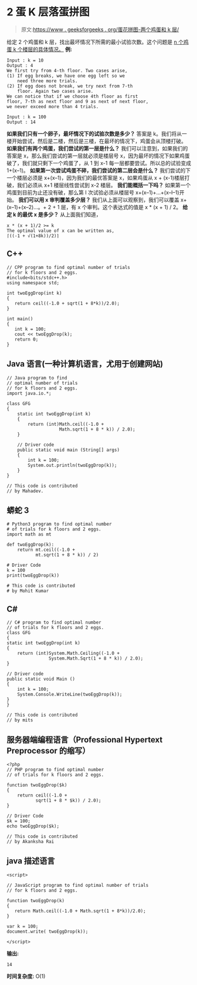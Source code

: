# 2 蛋 K 层落蛋拼图

> 原文:[https://www . geeksforgeeks . org/蛋花拼图-两个鸡蛋和 k 层/](https://www.geeksforgeeks.org/egg-dropping-puzzle-with-2-eggs-and-k-floors/)

给定 2 个鸡蛋和 k 层，找出最坏情况下所需的最小试验次数。这个问题是 [n 个鸡蛋 k 个楼层的具体情况。](https://www.geeksforgeeks.org/dynamic-programming-set-11-egg-dropping-puzzle/)
**例:**

```
Input : k = 10
Output : 4
We first try from 4-th floor. Two cases arise,
(1) If egg breaks, we have one egg left so we
    need three more trials.
(2) If egg does not break, we try next from 7-th
    floor. Again two cases arise.
We can notice that if we choose 4th floor as first
floor, 7-th as next floor and 9 as next of next floor,
we never exceed more than 4 trials.

Input : k = 100
Output : 14
```

**如果我们只有一个卵子，最坏情况下的试验次数是多少？**
答案是 k。我们将从一楼开始尝试，然后是二楼，然后是三楼，在最坏的情况下，鸡蛋会从顶楼打破。
**如果我们有两个鸡蛋，我们尝试的第一层是什么？**
我们可以注意到，如果我们的答案是 x，那么我们尝试的第一层就必须是楼层号 x，因为最坏的情况下如果鸡蛋破了，我们就只剩下一个鸡蛋了，从 1 到 x-1 每一层都要尝试。所以总的试验变成 1+(x–1)。
**如果第一次尝试鸡蛋不碎，我们尝试的第二层会是什么？**
我们尝试的下一个楼层必须是 x+(x–1)，因为我们的最优答案是 x，如果鸡蛋从 x + (x-1)楼层打破，我们必须从 x+1 楼层线性尝试到 x-2 楼层。
**我们能概括一下吗？**
如果第一个鸡蛋到目前为止还没有破，那么第 I 次试验必须从楼层号 x+(x–1)+…+(x–I–1)开始。
**我们可以用 x 审判覆盖多少层？**
我们从上面可以观察到，我们可以覆盖 x+(x–1)+(x–2)…。+ 2 + 1 层，有 x 个审判。这个表达式的值是 x * (x + 1) / 2。
**给定 k 的最优 x 是多少？**
从上面我们知道，

```
x * (x + 1)/2 >= k
The optimal value of x can be written as,
⌈((-1 + √(1+8k))/2)⌉
```

## C++

```
// CPP program to find optimal number of trials
// for k floors and 2 eggs.
#include<bits/stdc++.h>
using namespace std;

int twoEggDrop(int k)
{
   return ceil((-1.0 + sqrt(1 + 8*k))/2.0);
}

int main()
{
   int k = 100;
   cout << twoEggDrop(k);
   return 0;
}
```

## Java 语言(一种计算机语言，尤用于创建网站)

```
// Java program to find
// optimal number of trials
// for k floors and 2 eggs.
import java.io.*;

class GFG
{
    static int twoEggDrop(int k)
    {
        return (int)Math.ceil((-1.0 +
                    Math.sqrt(1 + 8 * k)) / 2.0);
    }

    // Driver code
    public static void main (String[] args)
    {
        int k = 100;
        System.out.println(twoEggDrop(k));
    }
}

// This code is contributed
// by Mahadev.
```

## 蟒蛇 3

```
# Python3 program to find optimal number
# of trials for k floors and 2 eggs.
import math as mt

def twoEggDrop(k):
    return mt.ceil((-1.0 +
           mt.sqrt(1 + 8 * k)) / 2)

# Driver Code
k = 100
print(twoEggDrop(k))

# This code is contributed
# by Mohit Kumar
```

## C#

```
// C# program to find optimal number
// of trials for k floors and 2 eggs.
class GFG
{
static int twoEggDrop(int k)
{
    return (int)System.Math.Ceiling((-1.0 +
                System.Math.Sqrt(1 + 8 * k)) / 2.0);
}

// Driver code
public static void Main ()
{
    int k = 100;
    System.Console.WriteLine(twoEggDrop(k));
}
}

// This code is contributed
// by mits
```

## 服务器端编程语言（Professional Hypertext Preprocessor 的缩写）

```
<?php
// PHP program to find optimal number
// of trials for k floors and 2 eggs.

function twoEggDrop($k)
{
    return ceil((-1.0 +
           sqrt(1 + 8 * $k)) / 2.0);
}

// Driver Code
$k = 100;
echo twoEggDrop($k);

// This code is contributed
// by Akanksha Rai
```

## java 描述语言

```
<script>

// JavaScript program to find optimal number of trials
// for k floors and 2 eggs.

function twoEggDrop(k)
{
   return Math.ceil((-1.0 + Math.sqrt(1 + 8*k))/2.0);
}

var k = 100;
document.write( twoEggDrop(k));

</script>
```

**输出:**

```
14
```

**时间复杂度:** O(1)